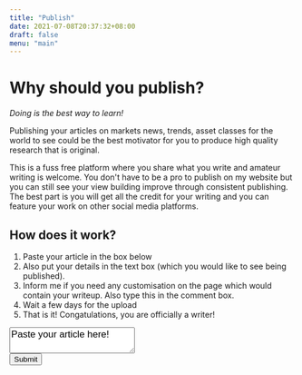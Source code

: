 ```yaml
---
title: "Publish"
date: 2021-07-08T20:37:32+08:00
draft: false
menu: "main"
---
```


<h1>Why should you publish? </h1>

*Doing is the best way to learn!*

Publishing your articles on markets news, trends, asset classes for the world to see could be the best motivator for you to produce high quality research that is original. 

This is a fuss free platform where you share what you write and amateur writing is welcome. You don't have to be a pro to publish on my website but you can still see your view building improve through consistent publishing. The best part is you will get all the credit for your writing and you can feature your work on other social media platforms. 

<h2>How does it work?</h2>

1. Paste your article in the box below
2. Also put your details in the text box (which you would like to see being published). 
3. Inform me if you need any customisation on the page which would contain your writeup. Also type this in the comment box. 
4. Wait a few days for the upload
5. That is it! Congatulations, you are officially a writer! 

<form action="/html/tags/html_form_tag_action.cfm" method="post">
<div>
<textarea name="comments" id="comments" style="font-family:sans-serif;font-size:1.2em;">
Paste your article here!
</textarea>
</div>
<input type="submit" value="Submit">
</form>






